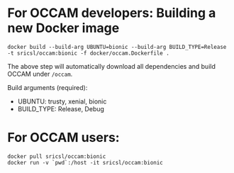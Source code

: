 # For OCCAM developers: Building a new Docker image #

```shell
docker build --build-arg UBUNTU=bionic --build-arg BUILD_TYPE=Release -t sricsl/occam:bionic -f docker/occam.Dockerfile .

```

The above step will automatically download all dependencies and build OCCAM under `/occam`.

Build arguments (required):
- UBUNTU: trusty, xenial, bionic
- BUILD_TYPE: Release, Debug

# For OCCAM users: #

```shell
docker pull sricsl/occam:bionic
docker run -v `pwd`:/host -it sricsl/occam:bionic
```
